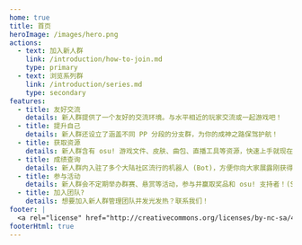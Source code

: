 ```yaml
---
home: true
title: 首页
heroImage: /images/hero.png
actions:
  - text: 加入新人群
    link: /introduction/how-to-join.md
    type: primary
  - text: 浏览系列群
    link: /introduction/series.md
    type: secondary
features:
  - title: 友好交流
    details: 新人群提供了一个友好的交流环境。与水平相近的玩家交流或一起游戏吧！
  - title: 提升自己
    details: 新人群还设立了涵盖不同 PP 分段的分支群，为你的成神之路保驾护航！
  - title: 获取资源
    details: 新人群含有 osu! 游戏文件、皮肤、曲包、直播工具等资源，快速上手就现在！
  - title: 成绩查询
    details: 新人群内入驻了多个大陆社区流行的机器人 (Bot)，方便你向大家展露刚获得的完美成绩！
  - title: 参与活动
    details: 新人群会不定期举办群赛、悬赏等活动，参与并赢取奖品和 osu! 支持者！(Supporter)
  - title: 加入团队?
    details: 想要加入新人群管理团队并发光发热？联系我们！
footer: |
  <a rel="license" href="http://creativecommons.org/licenses/by-nc-sa/4.0/" target="_blank"><img alt="知识共享许可协议" style="border-width:0" src="https://i.creativecommons.org/l/by-nc-sa/4.0/88x31.png" /></a><br />本作品采用<a rel="license" href="http://creativecommons.org/licenses/by-nc-sa/4.0/" target="_blank">知识共享署名-非商业性使用-相同方式共享 4.0 国际许可协议</a>进行许可。<br/>Copyright © 2023-present osu! 新人群, All Rights Reserved.
footerHtml: true
---
```

